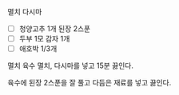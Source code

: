 멸치
다시마
- [ ] 청양고추 1개
된장 2스푼
- [ ] 두부 1모
감자 1개
- [ ] 애호박 1/3개

멸치 육수
멸치, 다시마를 넣고 15분 끓인다.

육수에 된장 2스푼을 잘 풀고 다듬은 재료를 넣고 끓인다.